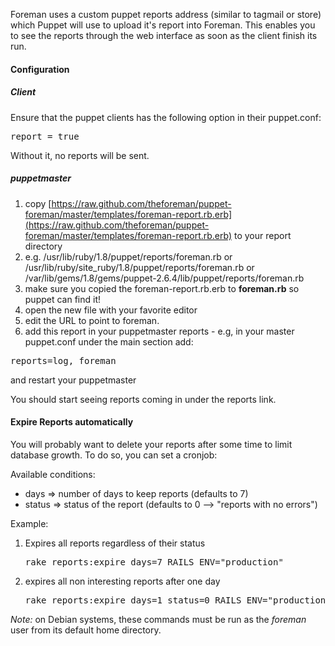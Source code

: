 
Foreman uses a custom puppet reports address (similar to tagmail or store) which Puppet will use to upload it's report into Foreman.
This enables you to see the reports through the web interface as soon as the client finish its run.

#### Configuration

##### Client

Ensure that the puppet clients has the following option in their puppet.conf:
<pre>report = true</pre>

Without it, no reports will be sent.

##### puppetmaster

1. copy [https://raw.github.com/theforeman/puppet-foreman/master/templates/foreman-report.rb.erb](https://raw.github.com/theforeman/puppet-foreman/master/templates/foreman-report.rb.erb) to your report directory
2. e.g. /usr/lib/ruby/1.8/puppet/reports/foreman.rb or /usr/lib/ruby/site_ruby/1.8/puppet/reports/foreman.rb or /var/lib/gems/1.8/gems/puppet-2.6.4/lib/puppet/reports/foreman.rb
3. make sure you copied the foreman-report.rb.erb to **foreman.rb** so puppet can find it!
4. open the new file with your favorite editor
5. edit the URL to point to foreman.
6. add this report in your puppetmaster reports - e.g, in your master puppet.conf under the main section add:

<pre>reports=log, foreman</pre>

and restart your puppetmaster

You should start seeing reports coming in under the reports link.

#### Expire Reports automatically
 
You will probably want to delete your reports after some time to limit database growth. To do so, you can set a cronjob:

Available conditions:

* days => number of days to keep reports (defaults to 7)
* status => status of the report (defaults to 0 --> "reports with no errors")
 
Example:

1. Expires all reports regardless of their status
    <pre>rake reports:expire days=7 RAILS_ENV="production"</pre> 
2. expires all non interesting reports after one day
    <pre>rake reports:expire days=1 status=0 RAILS_ENV="production"</pre> 

*Note:* on Debian systems, these commands must be run as the *foreman* user from its default home directory.
